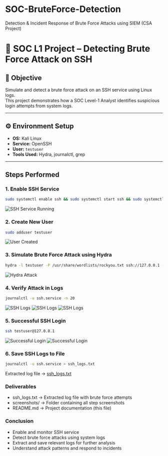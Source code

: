 # SOC-BruteForce-Detection
Detection &amp; Incident Response of Brute Force Attacks using SIEM (CSA Project)

# 🚨 SOC L1 Project – Detecting Brute Force Attack on SSH

## 📌 Objective
Simulate and detect a brute force attack on an SSH service using Linux logs.  
This project demonstrates how a SOC Level-1 Analyst identifies suspicious login attempts from system logs.

---

## ⚙️ Environment Setup
- **OS:** Kali Linux
- **Service:** OpenSSH
- **User:** `testuser`
- **Tools Used:** Hydra, journalctl, grep

---

##  Steps Performed

### 1️. Enable SSH Service
```bash
sudo systemctl enable ssh && sudo systemctl start ssh && sudo systemctl status ssh
```
![SSH Service Running](screenshots/SSH.png)

### 2. Create New User
```bash
sudo adduser testuser
```
![User Created](screenshots/testUser.png)

### 3. Simulate Brute Force Attack using Hydra
```bash
hydra -l testuser -P /usr/share/wordlists/rockyou.txt ssh://127.0.0.1 -t 4 -f
```
![Hydra Attack](screenshots/brute-force-attack.png)

### 4. Verify Attack in Logs
```bash
journalctl -u ssh.service -n 20
```
![SSH Logs](screenshots/Collect-SSH-Logs.png)
![SSH Logs](screenshots/Collect-SSH-Logs2.png)
![SSH Logs](screenshots/Collect-SSH-Logs3.png)

### 5. Successful SSH Login
```bash
ssh testuser@127.0.0.1
```
![Successful Login](screenshots/Save-Logs-to-File.png)
![Successful Login](screenshots/Save-Logs-to-File2.png)

### 6. Save SSH Logs to File
```bash
journalctl -u ssh.service > ssh_logs.txt
```
Extracted log file → [ssh_logs.txt](ssh_logs.txt)



### Deliverables
 - ssh_logs.txt → Extracted log file with brute force attempts
 - screenshots/ → Folder containing all step screenshots
 - README.md → Project documentation (this file)



### Conclusion
   - Enable and monitor SSH service
   - Detect brute force attacks using system logs
   - Extract and save relevant logs for further analysis
   - Understand attack patterns and respond to incidents


